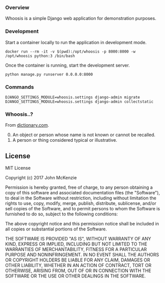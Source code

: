 ### Overview

Whoosis is a simple Django web application for demonstration purposes.

### Development

Start a container locally to run the application in development mode.

```
docker run --rm -it -v $(pwd):/opt/whoosis -p 8000:8000 -w /opt/whoosis python:3 /bin/bash
```

Once the container is running, start the development server.

```
python manage.py runserver 0.0.0.0:8000
```

### Commands

```
DJANGO_SETTINGS_MODULE=whoosis.settings django-admin migrate
DJANGO_SETTINGS_MODULE=whoosis.settings django-admin collectstatic
```

### Whoosis..?

From [dictionary.com](http://www.dictionary.com/browse/whoosis).

  0. An object or person whose name is not known or cannot be recalled.
  0. A person or thing considered typical or illustrative.

## License

MIT License

Copyright (c) 2017 John McKenzie

Permission is hereby granted, free of charge, to any person obtaining a copy
of this software and associated documentation files (the "Software"), to deal
in the Software without restriction, including without limitation the rights
to use, copy, modify, merge, publish, distribute, sublicense, and/or sell
copies of the Software, and to permit persons to whom the Software is
furnished to do so, subject to the following conditions:

The above copyright notice and this permission notice shall be included in all
copies or substantial portions of the Software.

THE SOFTWARE IS PROVIDED "AS IS", WITHOUT WARRANTY OF ANY KIND, EXPRESS OR
IMPLIED, INCLUDING BUT NOT LIMITED TO THE WARRANTIES OF MERCHANTABILITY,
FITNESS FOR A PARTICULAR PURPOSE AND NONINFRINGEMENT. IN NO EVENT SHALL THE
AUTHORS OR COPYRIGHT HOLDERS BE LIABLE FOR ANY CLAIM, DAMAGES OR OTHER
LIABILITY, WHETHER IN AN ACTION OF CONTRACT, TORT OR OTHERWISE, ARISING FROM,
OUT OF OR IN CONNECTION WITH THE SOFTWARE OR THE USE OR OTHER DEALINGS IN THE
SOFTWARE.
